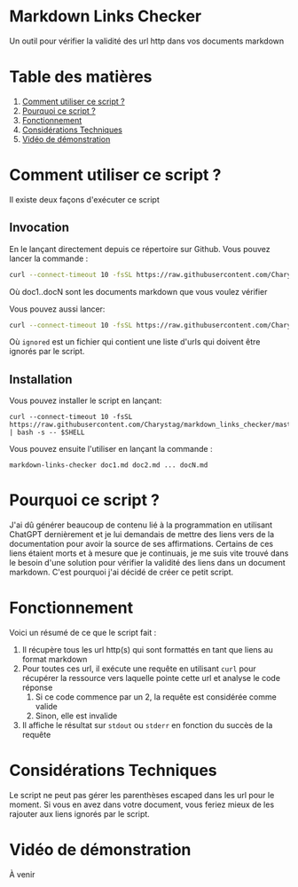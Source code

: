 # Markdown Links Checker

Un outil pour vérifier la validité des url http dans vos documents markdown

# Table des matières

1.	[Comment utiliser ce script ?](#comment-utiliser-ce-script-)
2.	[Pourquoi ce script ?](#pourquoi-ce-script-)
3.	[Fonctionnement](#fonctionnement)
4.	[Considérations Techniques](#considérations-techniques)
5.	[Vidéo de démonstration](#vidéo-de-démonstration)

# Comment utiliser ce script ?

Il existe deux façons d'exécuter ce script

## Invocation

En le lançant directement depuis ce répertoire sur Github. Vous pouvez lancer la commande :
```bash
curl --connect-timeout 10 -fsSL https://raw.githubusercontent.com/Charystag/markdown_links_checker/master/check_links.sh | bash -s -- doc1.md doc2.md ... docN.md
```
Où doc1..docN sont les documents markdown que vous voulez vérifier

Vous pouvez aussi lancer:
```bash
curl --connect-timeout 10 -fsSL https://raw.githubusercontent.com/Charystag/markdown_links_checker/master/check_links.sh | bash -s -- -i ignored doc1.md doc2.md ... docN.md
```
Où `ignored` est un fichier qui contient une liste d'urls qui doivent être ignorés par le script.

## Installation

Vous pouvez installer le script en lançant:
```
curl --connect-timeout 10 -fsSL https://raw.githubusercontent.com/Charystag/markdown_links_checker/master/assets/install.sh | bash -s -- $SHELL
```

Vous pouvez ensuite l'utiliser en lançant la commande :
```
markdown-links-checker doc1.md doc2.md ... docN.md
```

# Pourquoi ce script ?

J'ai dû générer beaucoup de contenu lié à la programmation en utilisant ChatGPT dernièrement et je lui demandais de mettre des liens 
vers de la documentation pour avoir la source de ses affirmations. Certains de ces liens étaient morts et à mesure que je 
continuais, je me suis vite trouvé dans le besoin d'une solution pour vérifier la validité des liens dans un document markdown. 
C'est pourquoi j'ai décidé de créer ce petit script.


# Fonctionnement

Voici un résumé de ce que le script fait :
1.	Il récupère tous les url http(s) qui sont formattés en tant que liens au format markdown
2.	Pour toutes ces url, il exécute une requête en utilisant `curl` pour récupérer la ressource vers laquelle pointe cette url et analyse le code réponse
	1.	Si ce code commence par un 2, la requête est considérée comme valide
	2.	Sinon, elle est invalide
3.	Il affiche le résultat sur `stdout` ou `stderr` en fonction du succès de la requête

# Considérations Techniques

Le script ne peut pas gérer les parenthèses escaped dans les url pour le moment. Si vous en avez dans votre document, vous 
feriez mieux de les rajouter aux liens ignorés par le script.

# Vidéo de démonstration
À venir
